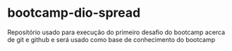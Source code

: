 # bootcamp-dio-spread
Repositório usado para execução do primeiro desafio do bootcamp acerca de git e github e será usado como base de conhecimento do bootcamp
